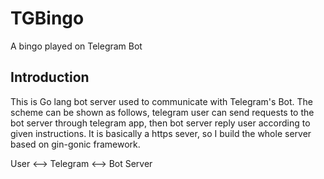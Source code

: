 # TGBingo
A bingo played on Telegram Bot

## Introduction
This is Go lang bot server used to communicate with Telegram's Bot. The scheme can be shown as follows, telegram user can send requests to the bot server through telegram app, 
then bot server reply user according to given instructions. It is basically a https sever, so I build the whole server based on gin-gonic framework.

User <--> Telegram <--> Bot Server
